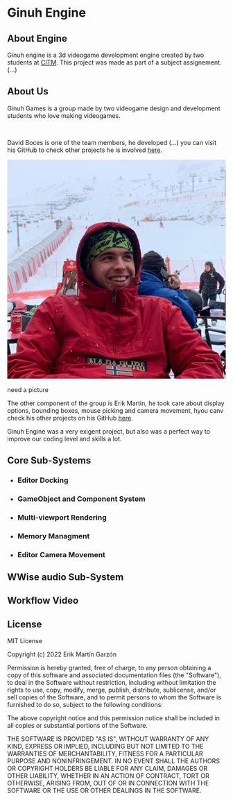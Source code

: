 # Ginuh Engine
## About Engine
Ginuh engine is a 3d videogame development engine created by two students at [CITM](https://www.citm.upc.edu/). This project was made as part of a subject assignement. (...)

## About Us
Ginuh Games is a group made by two videogame design and development students who love making videogames. 

![]()


David Boces is one of the team members, he developed (...) you can visit his GitHub to check other projects he is involved [here](https://github.com/VoZeS). 


![](https://raw.githubusercontent.com/eriik1212/GinuhEngine/main/docs/media/Erik.jpeg)

need a picture

The other component of the group is Erik Martin, he took care about display options, bounding boxes, mouse picking and camera movement, hyou canv check his other projects on his GitHub [here](https://github.com/eriik1212).

Ginuh Engine was a very exigent project, but also was a perfect way to improve our coding level and skills a lot. 

## Core Sub-Systems
* ### Editor Docking
* ### GameObject and Component System
* ### Multi-viewport Rendering
* ### Memory Managment
* ### Editor Camera Movement

## WWise audio Sub-System


## Workflow Video


## License

MIT License

Copyright (c) 2022 Erik Martín Garzón

Permission is hereby granted, free of charge, to any person obtaining a copy of this software and associated documentation files (the "Software"), to deal
in the Software without restriction, including without limitation the rights to use, copy, modify, merge, publish, distribute, sublicense, and/or sell
copies of the Software, and to permit persons to whom the Software is furnished to do so, subject to the following conditions:

The above copyright notice and this permission notice shall be included in all copies or substantial portions of the Software.

THE SOFTWARE IS PROVIDED "AS IS", WITHOUT WARRANTY OF ANY KIND, EXPRESS OR IMPLIED, INCLUDING BUT NOT LIMITED TO THE WARRANTIES OF MERCHANTABILITY,
FITNESS FOR A PARTICULAR PURPOSE AND NONINFRINGEMENT. IN NO EVENT SHALL THE AUTHORS OR COPYRIGHT HOLDERS BE LIABLE FOR ANY CLAIM, DAMAGES OR OTHER
LIABILITY, WHETHER IN AN ACTION OF CONTRACT, TORT OR OTHERWISE, ARISING FROM, OUT OF OR IN CONNECTION WITH THE SOFTWARE OR THE USE OR OTHER DEALINGS IN THE
SOFTWARE.


